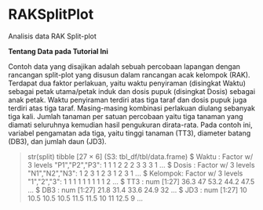 # RAKSplitPlot
Analisis data RAK Split-plot

**Tentang Data pada Tutorial Ini**

Contoh data yang disajikan adalah sebuah percobaan lapangan dengan rancangan split-plot yang disusun dalam rancangan acak kelompok (RAK). Terdapat dua faktor perlakuan, yaitu waktu penyiraman (disingkat Waktu) sebagai petak utama/petak induk dan dosis pupuk (disingkat Dosis) sebagai anak petak. Waktu penyiraman terdiri atas tiga taraf dan dosis pupuk juga terdiri atas tiga taraf. Masing-masing kombinasi perlakuan diulang sebanyak tiga kali. Jumlah tanaman per satuan percobaan yaitu tiga tanaman yang diamati seluruhnya kemudian hasil pengukuran dirata-rata. Pada contoh ini, variabel pengamatan ada tiga, yaitu tinggi tanaman (TT3), diameter batang (DB3), dan jumlah daun (JD3).  

> str(split)
tibble [27 × 6] (S3: tbl_df/tbl/data.frame)
 $ Waktu   : Factor w/ 3 levels "P1","P2","P3": 1 1 1 2 2 2 3 3 3 1 ...
 $ Dosis   : Factor w/ 3 levels "N1","N2","N3": 1 2 3 1 2 3 1 2 3 1 ...
 $ Kelompok: Factor w/ 3 levels "1","2","3": 1 1 1 1 1 1 1 1 1 2 ...
 $ TT3     : num [1:27] 36.3 47 53.2 44.2 47.5 ...
 $ DB3     : num [1:27] 21.8 31.4 33.6 24.9 32 ...
 $ JD3     : num [1:27] 10 10.5 10.5 10.5 11.5 11.5 10 11 12.5 9 ...
